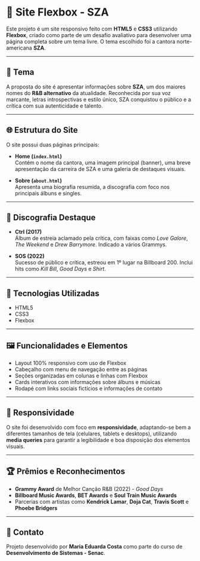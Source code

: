 # 🎤 Site Flexbox - SZA

Este projeto é um site responsivo feito com **HTML5** e **CSS3** utilizando **Flexbox**, criado como parte de um desafio avaliativo para desenvolver uma página completa sobre um tema livre. O tema escolhido foi a cantora norte-americana **SZA**.

---

## 🎯 Tema

A proposta do site é apresentar informações sobre **SZA**, um dos maiores nomes do **R&B alternativo** da atualidade. Reconhecida por sua voz marcante, letras introspectivas e estilo único, SZA conquistou o público e a crítica com sua autenticidade e talento.

---

## 🌐 Estrutura do Site

O site possui duas páginas principais:

- **Home (`index.html`)**  
  Contém o nome da cantora, uma imagem principal (banner), uma breve apresentação da carreira de SZA e uma galeria de destaques visuais.

- **Sobre (`about.html`)**  
  Apresenta uma biografia resumida, a discografia com foco nos principais álbuns e singles.

---

## 📀 Discografia Destaque

- **Ctrl (2017)**  
  Álbum de estreia aclamado pela crítica, com faixas como *Love Galore*, *The Weekend* e *Drew Barrymore*. Indicado a vários Grammys.

- **SOS (2022)**  
  Sucesso de público e crítica, estreou em 1º lugar na Billboard 200. Inclui hits como *Kill Bill*, *Good Days* e *Shirt*.

---

## 🧰 Tecnologias Utilizadas

- HTML5  
- CSS3  
- Flexbox  

---

## 🖼️ Funcionalidades e Elementos

- Layout 100% responsivo com uso de Flexbox  
- Cabeçalho com menu de navegação entre as páginas  
- Seções organizadas em colunas e linhas com Flexbox  
- Cards interativos com informações sobre álbuns e músicas  
- Rodapé com links sociais fictícios e informações de contato  

---

## 📱 Responsividade

O site foi desenvolvido com foco em **responsividade**, adaptando-se bem a diferentes tamanhos de tela (celulares, tablets e desktops), utilizando **media queries** para garantir a legibilidade e boa disposição dos elementos visuais.

---

## 🏆 Prêmios e Reconhecimentos

- **Grammy Award** de Melhor Canção R&B (2022) - *Good Days*  
- **Billboard Music Awards**, **BET Awards** e **Soul Train Music Awards**  
- Parcerias com artistas como **Kendrick Lamar**, **Doja Cat**, **Travis Scott** e **Phoebe Bridgers**

---

## 📩 Contato

Projeto desenvolvido por **Maria Eduarda Costa** como parte do curso de **Desenvolvimento de Sistemas - Senac**.
